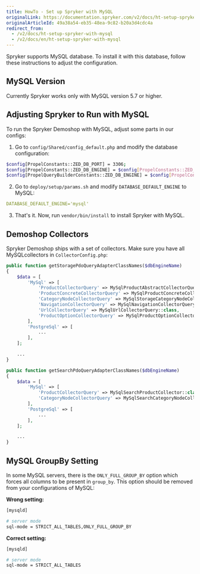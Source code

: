 ```yaml
---
title: HowTo - Set up Spryker with MySQL
originalLink: https://documentation.spryker.com/v2/docs/ht-setup-spryker-with-mysql
originalArticleId: 49a38a54-eb35-48ea-9c82-b20a3d4cdc4a
redirect_from:
  - /v2/docs/ht-setup-spryker-with-mysql
  - /v2/docs/en/ht-setup-spryker-with-mysql
---
```


Spryker supports MySQL database. To install it with this database, follow these instructions to adjust the configuration.

## MySQL Version
Currently Spryker works only with MySQL version 5.7 or higher.

##  Adjusting Spryker to Run with MySQL
To run the Spryker Demoshop with MySQL, adjust some parts in our configs:

1. Go to `config/Shared/config_default.php` and modify the database configuration:

```bash
$config[PropelConstants::ZED_DB_PORT] = 3306;
$config[PropelConstants::ZED_DB_ENGINE] = $config[PropelConstants::ZED_DB_ENGINE_MYSQL];
$config[PropelQueryBuilderConstants::ZED_DB_ENGINE] = $config[PropelConstants::ZED_DB_ENGINE_MYSQL];
```
2. Go to `deploy/setup/params.sh` and modify `DATABASE_DEFAULT_ENGINE` to MySQL:

```yaml
DATABASE_DEFAULT_ENGINE='mysql'
```
3. That's it. Now, run `vendor/bin/install` to install Spryker with MySQL.

## Demoshop Collectors
Spryker Demoshop ships with a set of collectors. Make sure you have all MySQLcollectors in `CollectorConfig.php`:

```php
public function getStoragePdoQueryAdapterClassNames($dbEngineName)
{
	$data = [
		'MySql' => [
			'ProductCollectorQuery' => MySqlProductAbstractCollectorQuery::class,
			'ProductConcreteCollectorQuery' => MySqlProductConcreteCollectorQuery::class,
			'CategoryNodeCollectorQuery' => MySqlStorageCategoryNodeCollectorQuery::class,
			'NavigationCollectorQuery' => MySqlNavigationCollectorQuery::class,
			'UrlCollectorQuery' => MySqlUrlCollectorQuery::class,
			'ProductOptionCollectorQuery' => MySqlProductOptionCollectorQuery::class,
		],
		'PostgreSql' => [
			...
		],
	];

	...
}

public function getSearchPdoQueryAdapterClassNames($dbEngineName)
{
	$data = [
 		'MySql' => [
 			'ProductCollectorQuery' => MySqlSearchProductCollector::class,
			'CategoryNodeCollectorQuery' => MySqlSearchCategoryNodeCollectorQuery::class,
		],
		'PostgreSql' => [
			...
		],
	];

	...
}
```

## MySQL GroupBy Setting
In some MySQL servers, there is the `ONLY_FULL_GROUP_BY` option which forces all columns to be present in `group_by`. This option should be removed from your configurations of MySQL:
        
**Wrong setting:**

```bash
[mysqld]

# server mode
sql-mode = STRICT_ALL_TABLES,ONLY_FULL_GROUP_BY
```

**Correct setting:**

```bash
[mysqld]

# server mode
sql-mode = STRICT_ALL_TABLES
```
